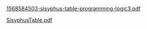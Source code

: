 [1568584503-sisyphus-table-programming-logic3.pdf](uploads/251c389526f90b20b53f0c4fd84064e6/1568584503-sisyphus-table-programming-logic3.pdf)

[SisyphusTable.pdf](uploads/88d4e4b73c1671cbc8c01008d50a8f29/SisyphusTable.pdf)